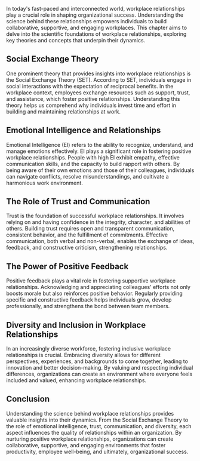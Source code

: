 
In today's fast-paced and interconnected world, workplace relationships play a crucial role in shaping organizational success. Understanding the science behind these relationships empowers individuals to build collaborative, supportive, and engaging workplaces. This chapter aims to delve into the scientific foundations of workplace relationships, exploring key theories and concepts that underpin their dynamics.

Social Exchange Theory
----------------------

One prominent theory that provides insights into workplace relationships is the Social Exchange Theory (SET). According to SET, individuals engage in social interactions with the expectation of reciprocal benefits. In the workplace context, employees exchange resources such as support, trust, and assistance, which foster positive relationships. Understanding this theory helps us comprehend why individuals invest time and effort in building and maintaining relationships at work.

Emotional Intelligence and Relationships
----------------------------------------

Emotional Intelligence (EI) refers to the ability to recognize, understand, and manage emotions effectively. EI plays a significant role in fostering positive workplace relationships. People with high EI exhibit empathy, effective communication skills, and the capacity to build rapport with others. By being aware of their own emotions and those of their colleagues, individuals can navigate conflicts, resolve misunderstandings, and cultivate a harmonious work environment.

The Role of Trust and Communication
-----------------------------------

Trust is the foundation of successful workplace relationships. It involves relying on and having confidence in the integrity, character, and abilities of others. Building trust requires open and transparent communication, consistent behavior, and the fulfillment of commitments. Effective communication, both verbal and non-verbal, enables the exchange of ideas, feedback, and constructive criticism, strengthening relationships.

The Power of Positive Feedback
------------------------------

Positive feedback plays a vital role in fostering supportive workplace relationships. Acknowledging and appreciating colleagues' efforts not only boosts morale but also reinforces positive behavior. Regularly providing specific and constructive feedback helps individuals grow, develop professionally, and strengthens the bond between team members.

Diversity and Inclusion in Workplace Relationships
--------------------------------------------------

In an increasingly diverse workforce, fostering inclusive workplace relationships is crucial. Embracing diversity allows for different perspectives, experiences, and backgrounds to come together, leading to innovation and better decision-making. By valuing and respecting individual differences, organizations can create an environment where everyone feels included and valued, enhancing workplace relationships.

Conclusion
----------

Understanding the science behind workplace relationships provides valuable insights into their dynamics. From the Social Exchange Theory to the role of emotional intelligence, trust, communication, and diversity, each aspect influences the quality of relationships within an organization. By nurturing positive workplace relationships, organizations can create collaborative, supportive, and engaging environments that foster productivity, employee well-being, and ultimately, organizational success.
